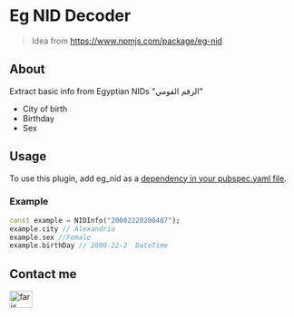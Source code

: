 # Eg NID Decoder
> Idea from https://www.npmjs.com/package/eg-nid
## About 
Extract basic info from Egyptian NIDs "الرقم القومي" 
  - City of birth  
  - Birthday
  - Sex

## Usage 
To use this plugin, add eg_nid as a [dependency in your pubspec.yaml file](https://flutter.dev/platform-plugins/).

### Example 
```dart
const example = NIDInfo("20002220200487");
example.city // Alexandria
example.sex //Female
example.birthDay // 2000-22-2  DateTime
```
## Contact me
<a href="https://www.linkedin.com/in/faris-waheed-1a609b18b/" target="blank"><img src="https://raw.githubusercontent.com/rahuldkjain/github-profile-readme-generator/master/src/images/icons/Social/linked-in-alt.svg" alt="faris waheed" height="30" width="40" /></a>
